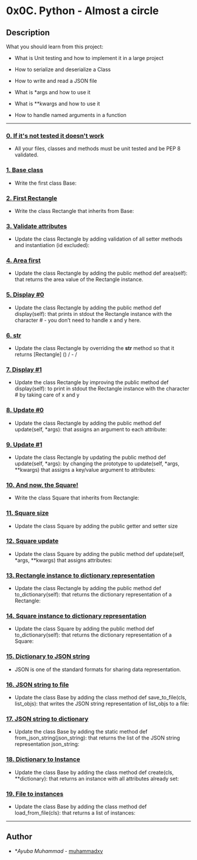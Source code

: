 # 0x0C. Python - Almost a circle



## Description

What you should learn from this project:

* What is Unit testing and how to implement it in a large project

* How to serialize and deserialize a Class

* How to write and read a JSON file

* What is *args and how to use it

* What is **kwargs and how to use it

* How to handle named arguments in a function



---



### [0. If it's not tested it doesn't work](./tests/)

* All your files, classes and methods must be unit tested and be PEP 8 validated.





### [1. Base class](./models/base.py)

* Write the first class Base:





### [2. First Rectangle](./models/rectangle.py)

* Write the class Rectangle that inherits from Base:





### [3. Validate attributes](./models/rectangle.py)

* Update the class Rectangle by adding validation of all setter methods and instantiation (id excluded):





### [4. Area first](./models/rectangle.py)

* Update the class Rectangle by adding the public method def area(self): that returns the area value of the Rectangle instance.





### [5. Display #0](./models/rectangle.py)

* Update the class Rectangle by adding the public method def display(self): that prints in stdout the Rectangle instance with the character # - you don’t need to handle x and y here.





### [6. __str__](./models/rectangle.py)

* Update the class Rectangle by overriding the __str__ method so that it returns [Rectangle] (<id>) <x>/<y> - <width>/<height>





### [7. Display #1](./models/rectangle.py)

* Update the class Rectangle by improving the public method def display(self): to print in stdout the Rectangle instance with the character # by taking care of x and y





### [8. Update #0](./models/rectangle.py)

* Update the class Rectangle by adding the public method def update(self, *args): that assigns an argument to each attribute:





### [9. Update #1](./models/rectangle.py)

* Update the class Rectangle by updating the public method def update(self, *args): by changing the prototype to update(self, *args, **kwargs) that assigns a key/value argument to attributes:





### [10. And now, the Square!](./models/square.py)

* Write the class Square that inherits from Rectangle:





### [11. Square size](./models/square.py)

* Update the class Square by adding the public getter and setter size





### [12. Square update](./models/square.py)

* Update the class Square by adding the public method def update(self, *args, **kwargs) that assigns attributes:





### [13. Rectangle instance to dictionary representation](./models/rectangle.py)

* Update the class Rectangle by adding the public method def to_dictionary(self): that returns the dictionary representation of a Rectangle:





### [14. Square instance to dictionary representation](./models/square.py)

* Update the class Square by adding the public method def to_dictionary(self): that returns the dictionary representation of a Square:





### [15. Dictionary to JSON string](./models/base.py)

* JSON is one of the standard formats for sharing data representation.





### [16. JSON string to file](./models/base.py)

* Update the class Base by adding the class method def save_to_file(cls, list_objs): that writes the JSON string representation of list_objs to a file:





### [17. JSON string to dictionary](./models/base.py)

* Update the class Base by adding the static method def from_json_string(json_string): that returns the list of the JSON string representation json_string:





### [18. Dictionary to Instance](./models/base.py)

* Update the class Base by adding the class method def create(cls, **dictionary): that returns an instance with all attributes already set:





### [19. File to instances](./models/base.py)

* Update the class Base by adding the class method def load_from_file(cls): that returns a list of instances:



---



## Author

* **Ayuba Muhammad* - [muhammadxy](https://github.com/muhammadxy)

